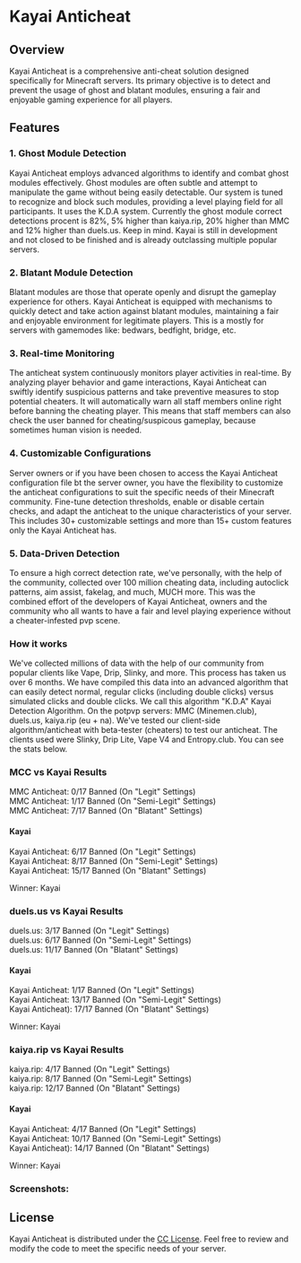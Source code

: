# Kayai Anticheat

## Overview

Kayai Anticheat is a comprehensive anti-cheat solution designed specifically for Minecraft servers. Its primary objective is to detect and prevent the usage of ghost and blatant modules, ensuring a fair and enjoyable gaming experience for all players.

## Features

### 1. Ghost Module Detection

Kayai Anticheat employs advanced algorithms to identify and combat ghost modules effectively. Ghost modules are often subtle and attempt to manipulate the game without being easily detectable. Our system is tuned to recognize and block such modules, providing a level playing field for all participants. It uses the K.D.A system. Currently the ghost module correct detections procent is 82%, 5% higher than kaiya.rip, 20% higher than MMC and 12% higher than duels.us. Keep in mind. Kayai is still in development and not closed to be finished and is already outclassing multiple popular servers.

### 2. Blatant Module Detection

Blatant modules are those that operate openly and disrupt the gameplay experience for others. Kayai Anticheat is equipped with mechanisms to quickly detect and take action against blatant modules, maintaining a fair and enjoyable environment for legitimate players. This is a mostly for servers with gamemodes like: bedwars, bedfight, bridge, etc. 

### 3. Real-time Monitoring

The anticheat system continuously monitors player activities in real-time. By analyzing player behavior and game interactions, Kayai Anticheat can swiftly identify suspicious patterns and take preventive measures to stop potential cheaters. It will automatically warn all staff members online right before banning the cheating player. This means that staff members can also check the user banned for cheating/suspicous gameplay, because sometimes human vision is needed.

### 4. Customizable Configurations

Server owners or if you have been chosen to access the Kayai Anticheat configuration file bt the server owner, you have the flexibility to customize the anticheat configurations to suit the specific needs of their Minecraft community. Fine-tune detection thresholds, enable or disable certain checks, and adapt the anticheat to the unique characteristics of your server. This includes 30+ customizable settings and more than 15+ custom features only the Kayai Anticheat has.

### 5. Data-Driven Detection

To ensure a high correct detection rate, we've personally, with the help of the community, collected over 100 million cheating data, including autoclick patterns, aim assist, fakelag, and much, MUCH more. This was the combined effort of the developers of Kayai Anticheat, owners and the community who all wants to have a fair and level playing experience without a cheater-infested pvp scene.

### How it works

We've collected millions of data with the help of our community from popular clients like Vape, Drip, Slinky, and more. This process has taken us over 6 months. We have compiled this data into an advanced algorithm that can easily detect normal, regular clicks (including double clicks) versus simulated clicks and double clicks. We call this algorithm "K.D.A" Kayai Detection Algorithm.
On the potpvp servers: MMC (Minemen.club), duels.us, kaiya.rip (eu + na). We've tested our client-side algorithm/anticheat with beta-tester (cheaters) to test our anticheat. The clients used were Slinky, Drip Lite, Vape V4 and Entropy.club.  You can see the stats below.

### MCC vs Kayai Results
MMC Anticheat: 0/17 Banned (On "Legit" Settings)<br>
MMC Anticheat: 1/17 Banned (On "Semi-Legit" Settings)<br>
MMC Anticheat: 7/17 Banned (On "Blatant" Settings)<br>
#### Kayai
Kayai Anticheat: 6/17 Banned (On "Legit" Settings)<br>
Kayai Anticheat: 8/17 Banned (On "Semi-Legit" Settings)<br>
Kayai Anticheat: 15/17 Banned (On "Blatant" Settings)<br>

Winner: Kayai

### duels.us vs Kayai Results
duels.us: 3/17 Banned (On "Legit" Settings)<br>
duels.us: 6/17 Banned (On "Semi-Legit" Settings)<br>
duels.us: 11/17 Banned (On "Blatant" Settings)<br>
#### Kayai
Kayai Anticheat: 1/17 Banned (On "Legit" Settings)<br>
Kayai Anticheat: 13/17 Banned (On "Semi-Legit" Settings)<br>
Kayai Anticheat): 17/17 Banned (On "Blatant" Settings)<br>

Winner: Kayai

### kaiya.rip vs Kayai Results
kaiya.rip: 4/17 Banned (On "Legit" Settings)<br>
kaiya.rip: 8/17 Banned (On "Semi-Legit" Settings)<br>
kaiya.rip: 12/17 Banned (On "Blatant" Settings)<br>
#### Kayai
Kayai Anticheat: 4/17 Banned (On "Legit" Settings)<br>
Kayai Anticheat: 10/17 Banned (On "Semi-Legit" Settings)<br>
Kayai Anticheat): 14/17 Banned (On "Blatant" Settings)<br>

Winner: Kayai


### Screenshots:

## License

Kayai Anticheat is distributed under the [CC License](LICENSE). Feel free to review and modify the code to meet the specific needs of your server.
